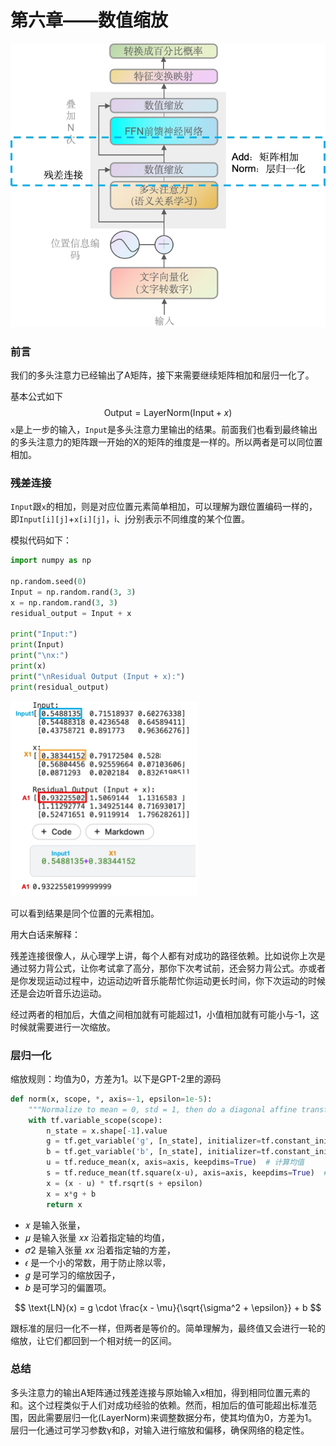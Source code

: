 # 第六章——数值缩放

<img src="../assets/image-20240424171227926.png" alt="数值缩放" width="550" />

### 前言

我们的多头注意力已经输出了A矩阵，接下来需要继续矩阵相加和层归一化了。

基本公式如下
$$
\text{Output} = \text{LayerNorm}(\text{Input} + x)
$$
`x`是上一步的输入，`Input`是多头注意力里输出的结果。前面我们也看到最终输出的多头注意力的矩阵跟一开始的X的矩阵的维度是一样的。所以两者是可以同位置相加。



### 残差连接

`Input`跟`x`的相加，则是对应位置元素简单相加，可以理解为跟位置编码一样的，即`Input[i][j]`+`x[i][j]`，i、j分别表示不同维度的某个位置。

模拟代码如下：

~~~python
import numpy as np

np.random.seed(0)
Input = np.random.rand(3, 3)
x = np.random.rand(3, 3)
residual_output = Input + x

print("Input:")
print(Input)
print("\nx:")
print(x)
print("\nResidual Output (Input + x):")
print(residual_output)
~~~

<img src="../assets/image-20240503154451656.png" alt="image-20240503154451656" width="300" />

可以看到结果是同个位置的元素相加。

用大白话来解释：

残差连接很像人，从心理学上讲，每个人都有对成功的路径依赖。比如说你上次是通过努力背公式，让你考试拿了高分，那你下次考试前，还会努力背公式。亦或者是你发现运动过程中，边运动边听音乐能帮忙你运动更长时间，你下次运动的时候还是会边听音乐边运动。

经过两者的相加后，大值之间相加就有可能超过1，小值相加就有可能小与-1，这时候就需要进行一次缩放。



### 层归一化

缩放规则：均值为0，方差为1。以下是GPT-2里的源码

~~~python
def norm(x, scope, *, axis=-1, epsilon=1e-5):
    """Normalize to mean = 0, std = 1, then do a diagonal affine transform."""
    with tf.variable_scope(scope):
        n_state = x.shape[-1].value
        g = tf.get_variable('g', [n_state], initializer=tf.constant_initializer(1))  # 创建可训练的缩放因子（scale factor） g
        b = tf.get_variable('b', [n_state], initializer=tf.constant_initializer(0))  # 创建可训练的偏置项（bias term） b
        u = tf.reduce_mean(x, axis=axis, keepdims=True)  # 计算均值
        s = tf.reduce_mean(tf.square(x-u), axis=axis, keepdims=True)  # 求方差
        x = (x - u) * tf.rsqrt(s + epsilon)
        x = x*g + b
        return x
~~~

- 𝑥 是输入张量，
- 𝜇 是输入张量 𝑥*x* 沿着指定轴的均值，
- 𝜎2 是输入张量 𝑥*x* 沿着指定轴的方差，
- 𝜖 是一个小的常数，用于防止除以零，
- 𝑔 是可学习的缩放因子，
- 𝑏 是可学习的偏置项。

$$
\text{LN}(x) = g \cdot \frac{x - \mu}{\sqrt{\sigma^2 + \epsilon}} + b
$$

跟标准的层归一化不一样，但两者是等价的。简单理解为，最终值又会进行一轮的缩放，让它们都回到一个相对统一的区间。



### 总结

多头注意力的输出A矩阵通过残差连接与原始输入x相加，得到相同位置元素的和。这个过程类似于人们对成功经验的依赖。然而，相加后的值可能超出标准范围，因此需要层归一化(LayerNorm)来调整数据分布，使其均值为0，方差为1。层归一化通过可学习参数γ和β，对输入进行缩放和偏移，确保网络的稳定性。
